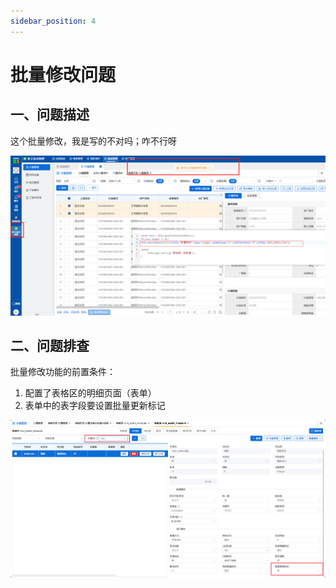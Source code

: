 ```yaml
---
sidebar_position: 4
---
```


# 批量修改问题

## 一、问题描述

这个批量修改，我是写的不对吗；咋不行呀

![问题截图](./images/2025-03-11_11-00-45.png)


## 二、问题排查
 
批量修改功能的前置条件：

1. 配置了表格区的明细页面（表单）
2. 表单中的表字段要设置批量更新标记

![批量修改标识](./images/2025-03-11_11-49-45.png)
